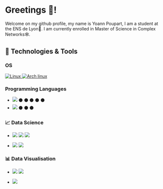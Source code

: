 # Greetings :wave:!

Welcome on my github profile, my name is Yoann Poupart, I am a student at the ENS de Lyon:closed_book:. I am currently enrolled in Master of Science in Complex Networks:spider_web:.

## 🔧 Technologies & Tools

### OS

<a href="https://linux.org/">
  <img alt="Linux" src="https://img.shields.io/badge/OS-Linux-informational?style=flat&logo=linux&logoColor=white&color=ffe400"/>
</a>
<a href="https://archlinux.org/">
  <img alt="Arch linux" src="https://img.shields.io/badge/OS-ArchLinux-informational?style=flat&logo=arch-linux&logoColor=white&color=0087ff"/>
</a>

### Programming Languages

- ![](https://img.shields.io/badge/Lang-Python-informational?style=flat&logo=python&logoColor=white&color=2bbc8a) :black_circle: :black_circle: :black_circle: :black_circle: :black_circle: 
- ![](https://img.shields.io/badge/Lang-C-informational?style=flat&logo=c&logoColor=white&color=2bbc8a) :black_circle: :black_circle: :black_circle: 

### :chart_with_upwards_trend: Data Science

- ![](https://img.shields.io/badge/Lib-Keras-informational?style=flat&logo=keras&logoColor=white&color=da321b)
![](https://img.shields.io/badge/Lib-Sklearn-informational?style=flat&logo=sklearn&logoColor=white&color=da321b)
![](https://img.shields.io/badge/Lib-Pytorch-informational?style=flat&logo=pytorch&logoColor=white&color=da321b)

- ![](https://img.shields.io/badge/Lib-Pandas-informational?style=flat&logo=pandas&logoColor=white&color=2bbc8a)
![](https://img.shields.io/badge/Lib-Numpy-informational?style=flat&logo=numpy&logoColor=white&color=2bbc8a)

### :bar_chart: Data Visualisation

- ![](https://img.shields.io/badge/Lib-Matplotlib-informational?style=flat&logo=matplotlib&logoColor=white&color=2bbc8a)
![](https://img.shields.io/badge/Lib-Seaborn-informational?style=flat&logo=seaborn&logoColor=white&color=2bbc8a)

- ![](https://img.shields.io/badge/App-Gephi-informational?style=flat&logo=gephi&logoColor=white&color=2bbc8a)
